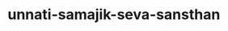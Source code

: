 # unnati-samajik-seva-sansthan
<form action="/purchase" method="POST">
<!-- Note that the amount is in paise = 50 INR -->
<script
    src="https://checkout.razorpay.com/v1/checkout.js"
    data-key="rzp_live_LZm5hOMIWsUzXX"
    data-amount="50000"
    data-buttontext="Pay with Razorpay"
    data-name="unnati samajik seva sansthan"
    data-description="Purchase Description"
    data-image="https://your-awesome-site.com/your_logo.jpg"
    data-prefill.name="Gaurav Kumar"
    data-prefill.email="test@test.com"
    data-theme.color="#E60012"
></script>
<input type="hidden" value="Hidden Element
